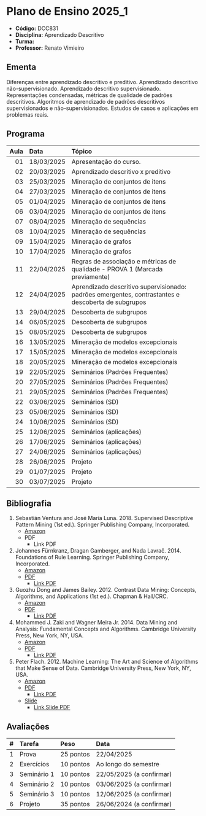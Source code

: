 # Plano de Ensino 2025_1

- **Código:** DCC831
- **Disciplina:** Aprendizado Descritivo
- **Turma:**
- **Professor:** Renato Vimieiro

## Ementa

Diferenças entre aprendizado descritivo e preditivo. Aprendizado descritivo não-supervisionado. Aprendizado descritivo supervisionado. Representações condensadas, métricas de qualidade de padrões descritivos. Algoritmos de aprendizado de padrões descritivos supervisionados e não-supervisionados. Estudos de casos e aplicações em problemas reais.

## Programa

| Aula | Data       | Tópico                                                                                             |
| ---: | :--------- | :------------------------------------------------------------------------------------------------- |
|   01 | 18/03/2025 | Apresentação do curso.                                                                             |
|   02 | 20/03/2025 | Aprendizado descritivo x preditivo                                                                 |
|   03 | 25/03/2025 | Mineração de conjuntos de itens                                                                    |
|   04 | 27/03/2025 | Mineração de conjuntos de itens                                                                    |
|   05 | 01/04/2025 | Mineração de conjuntos de itens                                                                    |
|   06 | 03/04/2025 | Mineração de conjuntos de itens                                                                    |
|   07 | 08/04/2025 | Mineração de sequências                                                                            |
|   08 | 10/04/2025 | Mineração de sequências                                                                            |
|   09 | 15/04/2025 | Mineração de grafos                                                                                |
|   10 | 17/04/2025 | Mineração de grafos                                                                                |
|   11 | 22/04/2025 | Regras de associação e métricas de qualidade - PROVA 1 (Marcada previamente)                       |
|   12 | 24/04/2025 | Aprendizado descritivo supervisionado: padrões emergentes, contrastantes e descoberta de subgrupos |
|   13 | 29/04/2025 | Descoberta de subgrupos                                                                            |
|   14 | 06/05/2025 | Descoberta de subgrupos                                                                            |
|   15 | 08/05/2025 | Descoberta de subgrupos                                                                            |
|   16 | 13/05/2025 | Mineração de modelos excepcionais                                                                  |
|   17 | 15/05/2025 | Mineração de modelos excepcionais                                                                  |
|   18 | 20/05/2025 | Mineração de modelos excepcionais                                                                  |
|   19 | 22/05/2025 | Seminários (Padrões Frequentes)                                                                    |
|   20 | 27/05/2025 | Seminários (Padrões Frequentes)                                                                    |
|   21 | 29/05/2025 | Seminários (Padrões Frequentes)                                                                    |
|   22 | 03/06/2025 | Seminários (SD)                                                                                    |
|   23 | 05/06/2025 | Seminários (SD)                                                                                    |
|   24 | 10/06/2025 | Seminários (SD)                                                                                    |
|   25 | 12/06/2025 | Seminários (aplicações)                                                                            |
|   26 | 17/06/2025 | Seminários (aplicações)                                                                            |
|   27 | 24/06/2025 | Seminários (aplicações)                                                                            |
|   28 | 26/06/2025 | Projeto                                                                                            |
|   29 | 01/07/2025 | Projeto                                                                                            |
|   30 | 03/07/2025 | Projeto                                                                                            |

## Bibliografia

1. Sebastián Ventura and José María Luna. 2018. Supervised Descriptive Pattern Mining (1st ed.). Springer Publishing Company, Incorporated.
   - [Amazon][LinkAmazon_Supervised]
   - PDF
     - Link PDF
2. Johannes Fürnkranz, Dragan Gamberger, and Nada Lavrač. 2014. Foundations of Rule Learning. Springer Publishing Company, Incorporated.
   - [Amazon][LinkAmazon_Foundation]
   - [PDF][PDF_Foundation]
     - [Link PDF][LinkPDF_Foundation]
3. Guozhu Dong and James Bailey. 2012. Contrast Data Mining: Concepts, Algorithms, and Applications (1st ed.). Chapman & Hall/CRC.
   - [Amazon][LinkAmazon_Contrast]
   - [PDF][PDF_Constrast]
     - [Link PDF][LinkPDF_Constrast]
4. Mohammed J. Zaki and Wagner Meira Jr. 2014. Data Mining and Analysis: Fundamental Concepts and Algorithms. Cambridge University Press, New York, NY, USA.
   - [Amazon][LinkAmazon_Meira]
   - [PDF][PDF_Meira]
     - [Link PDF][LinkPDF_Meira]
5. Peter Flach. 2012. Machine Learning: The Art and Science of Algorithms that Make Sense of Data. Cambridge University Press, New York, NY, USA.
   - [Amazon][LinkAmazon_Machine]
   - [PDF][PDF_Machine]
     - [Link PDF][LinkPDF_Machine]
   - [Slide][PDFSlide_Machine]
     - [Link Slide PDF][LinkPDFSlide_Machine]

[LinkAmazon_Supervised]: https://www.amazon.com/Supervised-Descriptive-Pattern-Sebasti%C3%A1n-Ventura/dp/3319981390
[LinkAmazon_Foundation]: https://www.amazon.com/Foundations-Rule-Learning-Cognitive-Technologies/dp/3642430465
[LinkAmazon_Contrast]: https://www.amazon.com/Contrast-Data-Mining-Algorithms-Applications/dp/1439854327
[LinkAmazon_Meira]: https://www.amazon.com.br/Data-Mining-Analysis-Fundamental-Algorithms/dp/0521766338
[LinkAmazon_Machine]: https://www.amazon.com.br/Machine-Learning-Science-Algorithms-Sense/dp/1107096391
[PDF_Foundation]: <Files/Bibliografia/Foundations of Rule Learning.pdf>
[PDF_Constrast]: <Files/Bibliografia/Contrast Data Mining - Concepts, Algorithms, and Applications.pdf>
[PDF_Meira]: <Files/Bibliografia/Data Mining and Analysis - Fundamental Concepts and Algorithms.pdf>
[PDF_Machine]: <Bibliografia/Machine Learning - The Art and Science of Algorithms that Make Sense of Data.pdf>
[PDFSlide_Machine]: <Files/Bibliografia/Machine Learning - The Art and Science of Algorithms that Make Sense of Data - Slides.pdf>
[LinkPDF_Foundation]: https://kt.ijs.si/petra_kralj/IPS_DMTM2_2021/Lavrac-SpringerBookChapter-2012.pdf
[LinkPDF_Constrast]: https://pt.scribd.com/document/752576390/Contrast-Data-Mining-Concepts-Algorithms-And-Applications-Dong-Bailey-2012-09-07
[LinkPDF_Meira]: https://pzs.dstu.dp.ua/DataMining/bibl/mohammed_j_zaki_wagner_meira_jr_data_mining_and_analysis_fun.pdf
[LinkPDF_Machine]: https://cdn.oujdalibrary.com/books/698/698-machine-learning-the-art-and-science-of-algorithms-that-make-sense-of-data-(www.tawcer.com).pdf
[LinkPDFSlide_Machine]: https://www.cs.put.poznan.pl/tpawlak/files/ZMIO/W02.pdf

## Avaliações

|   # | Tarefa      | Peso      | Data                     |
| --: | :---------- | :-------- | :----------------------- |
|   1 | Prova       | 25 pontos | 22/04/2025               |
|   2 | Exercícios  | 10 pontos | Ao longo do semestre     |
|   3 | Seminário 1 | 10 pontos | 22/05/2025 (a confirmar) |
|   4 | Seminário 2 | 10 pontos | 03/06/2025 (a confirmar) |
|   5 | Seminário 3 | 10 pontos | 12/06/2025 (a confirmar) |
|   6 | Projeto     | 35 pontos | 26/06/2024 (a confirmar) |
